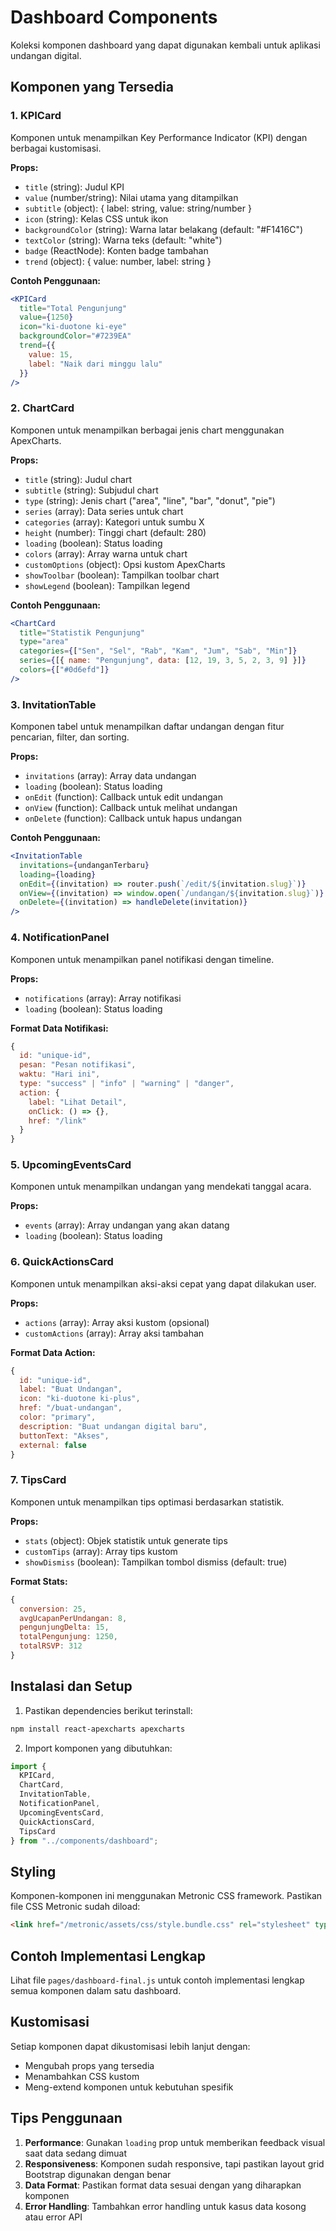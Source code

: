 # Dashboard Components

Koleksi komponen dashboard yang dapat digunakan kembali untuk aplikasi undangan digital.

## Komponen yang Tersedia

### 1. KPICard
Komponen untuk menampilkan Key Performance Indicator (KPI) dengan berbagai kustomisasi.

**Props:**
- `title` (string): Judul KPI
- `value` (number/string): Nilai utama yang ditampilkan
- `subtitle` (object): { label: string, value: string/number }
- `icon` (string): Kelas CSS untuk ikon
- `backgroundColor` (string): Warna latar belakang (default: "#F1416C")
- `textColor` (string): Warna teks (default: "white")
- `badge` (ReactNode): Konten badge tambahan
- `trend` (object): { value: number, label: string }

**Contoh Penggunaan:**
```jsx
<KPICard
  title="Total Pengunjung"
  value={1250}
  icon="ki-duotone ki-eye"
  backgroundColor="#7239EA"
  trend={{
    value: 15,
    label: "Naik dari minggu lalu"
  }}
/>
```

### 2. ChartCard
Komponen untuk menampilkan berbagai jenis chart menggunakan ApexCharts.

**Props:**
- `title` (string): Judul chart
- `subtitle` (string): Subjudul chart
- `type` (string): Jenis chart ("area", "line", "bar", "donut", "pie")
- `series` (array): Data series untuk chart
- `categories` (array): Kategori untuk sumbu X
- `height` (number): Tinggi chart (default: 280)
- `loading` (boolean): Status loading
- `colors` (array): Array warna untuk chart
- `customOptions` (object): Opsi kustom ApexCharts
- `showToolbar` (boolean): Tampilkan toolbar chart
- `showLegend` (boolean): Tampilkan legend

**Contoh Penggunaan:**
```jsx
<ChartCard
  title="Statistik Pengunjung"
  type="area"
  categories={["Sen", "Sel", "Rab", "Kam", "Jum", "Sab", "Min"]}
  series={[{ name: "Pengunjung", data: [12, 19, 3, 5, 2, 3, 9] }]}
  colors={["#0d6efd"]}
/>
```

### 3. InvitationTable
Komponen tabel untuk menampilkan daftar undangan dengan fitur pencarian, filter, dan sorting.

**Props:**
- `invitations` (array): Array data undangan
- `loading` (boolean): Status loading
- `onEdit` (function): Callback untuk edit undangan
- `onView` (function): Callback untuk melihat undangan
- `onDelete` (function): Callback untuk hapus undangan

**Contoh Penggunaan:**
```jsx
<InvitationTable
  invitations={undanganTerbaru}
  loading={loading}
  onEdit={(invitation) => router.push(`/edit/${invitation.slug}`)}
  onView={(invitation) => window.open(`/undangan/${invitation.slug}`)}
  onDelete={(invitation) => handleDelete(invitation)}
/>
```

### 4. NotificationPanel
Komponen untuk menampilkan panel notifikasi dengan timeline.

**Props:**
- `notifications` (array): Array notifikasi
- `loading` (boolean): Status loading

**Format Data Notifikasi:**
```javascript
{
  id: "unique-id",
  pesan: "Pesan notifikasi",
  waktu: "Hari ini",
  type: "success" | "info" | "warning" | "danger",
  action: {
    label: "Lihat Detail",
    onClick: () => {},
    href: "/link"
  }
}
```

### 5. UpcomingEventsCard
Komponen untuk menampilkan undangan yang mendekati tanggal acara.

**Props:**
- `events` (array): Array undangan yang akan datang
- `loading` (boolean): Status loading

### 6. QuickActionsCard
Komponen untuk menampilkan aksi-aksi cepat yang dapat dilakukan user.

**Props:**
- `actions` (array): Array aksi kustom (opsional)
- `customActions` (array): Array aksi tambahan

**Format Data Action:**
```javascript
{
  id: "unique-id",
  label: "Buat Undangan",
  icon: "ki-duotone ki-plus",
  href: "/buat-undangan",
  color: "primary",
  description: "Buat undangan digital baru",
  buttonText: "Akses",
  external: false
}
```

### 7. TipsCard
Komponen untuk menampilkan tips optimasi berdasarkan statistik.

**Props:**
- `stats` (object): Objek statistik untuk generate tips
- `customTips` (array): Array tips kustom
- `showDismiss` (boolean): Tampilkan tombol dismiss (default: true)

**Format Stats:**
```javascript
{
  conversion: 25,
  avgUcapanPerUndangan: 8,
  pengunjungDelta: 15,
  totalPengunjung: 1250,
  totalRSVP: 312
}
```

## Instalasi dan Setup

1. Pastikan dependencies berikut terinstall:
```bash
npm install react-apexcharts apexcharts
```

2. Import komponen yang dibutuhkan:
```jsx
import {
  KPICard,
  ChartCard,
  InvitationTable,
  NotificationPanel,
  UpcomingEventsCard,
  QuickActionsCard,
  TipsCard
} from "../components/dashboard";
```

## Styling

Komponen-komponen ini menggunakan Metronic CSS framework. Pastikan file CSS Metronic sudah diload:

```html
<link href="/metronic/assets/css/style.bundle.css" rel="stylesheet" type="text/css" />
```

## Contoh Implementasi Lengkap

Lihat file `pages/dashboard-final.js` untuk contoh implementasi lengkap semua komponen dalam satu dashboard.

## Kustomisasi

Setiap komponen dapat dikustomisasi lebih lanjut dengan:
- Mengubah props yang tersedia
- Menambahkan CSS kustom
- Meng-extend komponen untuk kebutuhan spesifik

## Tips Penggunaan

1. **Performance**: Gunakan `loading` prop untuk memberikan feedback visual saat data sedang dimuat
2. **Responsiveness**: Komponen sudah responsive, tapi pastikan layout grid Bootstrap digunakan dengan benar
3. **Data Format**: Pastikan format data sesuai dengan yang diharapkan komponen
4. **Error Handling**: Tambahkan error handling untuk kasus data kosong atau error API

